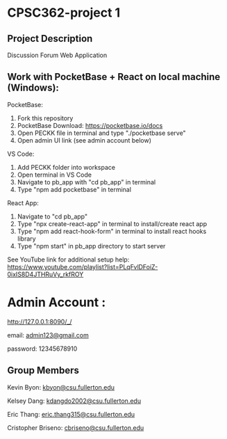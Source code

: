 # CPSC362-project 1

## Project Description
Discussion Forum Web Application

## Work with PocketBase + React on local machine (Windows):

PocketBase:

1. Fork this repository
2. PocketBase Download: https://pocketbase.io/docs
3. Open PECKK file in terminal and type "./pocketbase serve"
4. Open admin UI link (see admin account below)

VS Code:

1. Add PECKK folder into workspace
2. Open terminal in VS Code
3. Navigate to pb_app with "cd pb_app" in terminal
4. Type "npm add pocketbase" in terminal

React App:

1. Navigate to "cd pb_app"
2. Type "npx create-react-app" in terminal to install/create react app
3. Type "npm add react-hook-form" in terminal to install react hooks library
4. Type "npm start" in pb_app directory to start server

See YouTube link for additional setup help: https://www.youtube.com/playlist?list=PLqFvlDFoiZ-0ixIS8D4JTHRuVy_rkfROY

# Admin Account :

http://127.0.0.1:8090/_/

email: admin123@gmail.com

password: 12345678910

## Group Members
Kevin Byon: kbyon@csu.fullerton.edu

Kelsey Dang: kdangdo2002@csu.fullerton.edu

Eric Thang: eric.thang315@csu.fullerton.edu

Cristopher Briseno: cbriseno@csu.fullerton.edu
